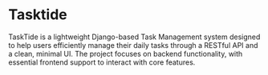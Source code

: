 # Tasktide
TaskTide is a lightweight Django-based Task Management system designed to help users efficiently manage their daily tasks through a RESTful API and a clean, minimal UI. The project focuses on backend functionality, with essential frontend support to interact with core features.
